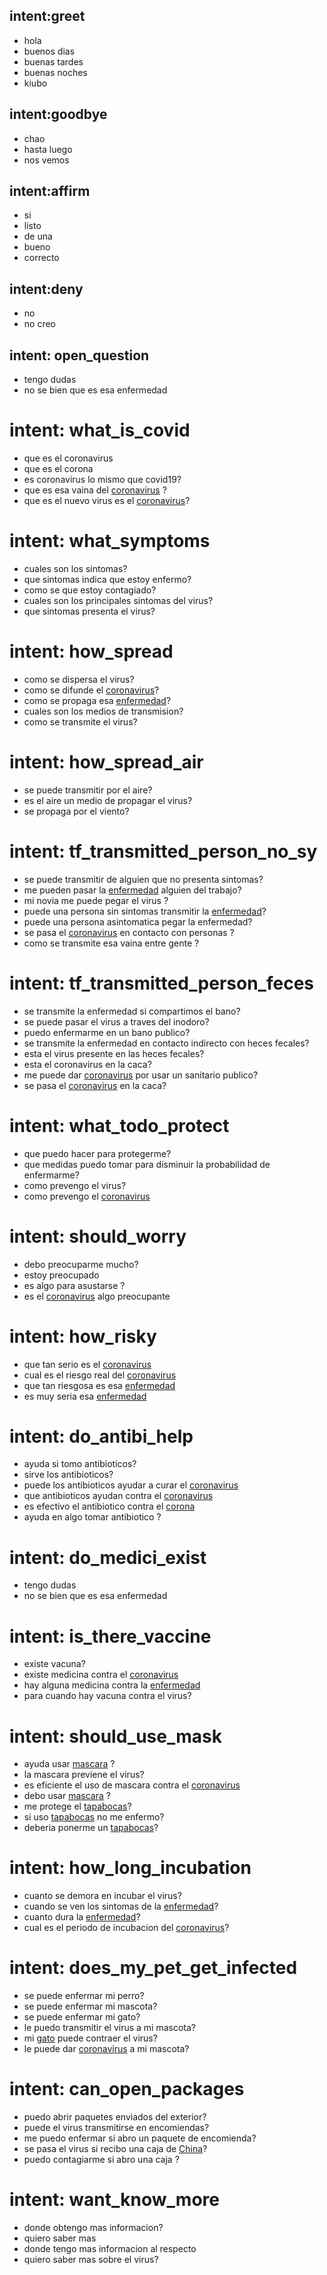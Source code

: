 ## intent:greet
- hola
- buenos dias
- buenas tardes
- buenas noches
- kiubo

## intent:goodbye
- chao
- hasta luego
- nos vemos

## intent:affirm
- si 
- listo
- de una 
- bueno
- correcto

## intent:deny
- no
- no creo

## intent: open_question
- tengo dudas
- no se bien que es esa enfermedad 

# intent: what_is_covid
- que es el coronavirus
- que es el corona
- es coronavirus lo mismo que covid19?
- que es esa vaina del [coronavirus](virus) ? 
- que es el nuevo virus es el [coronavirus](virus)?

# intent: what_symptoms
- cuales son los sintomas?
- que sintomas indica que estoy enfermo?
- como se que estoy contagiado?
- cuales son los principales sintomas del virus?
- que sintomas presenta el virus?

# intent: how_spread
- como se dispersa el virus?
- como se difunde el [coronavirus](virus)?
- como se propaga esa [enfermedad](virus)?
- cuales son los medios de transmision?
- como se transmite el virus? 
 
# intent: how_spread_air
- se puede transmitir por el aire?
- es el aire un medio de propagar el virus?
- se propaga por el viento? 

 
# intent: tf_transmitted_person_no_sy
- se puede transmitir de alguien que no presenta sintomas?
- me pueden pasar la [enfermedad](virus) alguien del trabajo?
- mi novia me puede pegar el virus ?
- puede una persona sin sintomas transmitir la [enfermedad](virus)?
- puede una persona asintomatica pegar la enfermedad?
- se pasa el [coronavirus](virus) en contacto con personas ?
- como se transmite esa vaina entre gente ?

 
# intent: tf_transmitted_person_feces
- se transmite la enfermedad si compartimos el bano?
- se puede pasar el virus a traves del inodoro?
- puedo enfermarme en un bano publico?
- se transmite la enfermedad en contacto indirecto con heces fecales?
- esta el virus presente en las heces fecales?
- esta el coronavirus en la caca?
- me puede dar [coronavirus](virus) por usar un sanitario publico?
- se pasa el [coronavirus](virus) en la caca?

 
# intent: what_todo_protect
- que puedo hacer para protegerme?
- que medidas puedo tomar para disminuir la probabilidad de enfermarme?
- como prevengo el virus?
- como prevengo el [coronavirus](virus) 
 
# intent: should_worry
- debo preocuparme mucho?
- estoy preocupado
- es algo para asustarse ? 
- es el [coronavirus](virus) algo preocupante
 
# intent: how_risky
- que tan serio es el [coronavirus](virus)
- cual es el riesgo real del [coronavirus](virus)
- que tan riesgosa es esa [enfermedad](virus)
- es muy seria esa [enfermedad](virus)

 
# intent: do_antibi_help
- ayuda si tomo antibioticos?
- sirve los antibioticos?
- puede los antibioticos ayudar a curar el [coronavirus](virus)
- que antibioticos ayudan contra el [coronavirus](virus)
- es efectivo el antibiotico contra el [corona](virus)
- ayuda en algo tomar antibiotico ?

# intent: do_medici_exist
- tengo dudas
- no se bien que es esa enfermedad
 
# intent: is_there_vaccine
- existe vacuna?
- existe medicina contra el [coronavirus](virus)
- hay alguna medicina contra la [enfermedad](virus)
- para cuando hay vacuna contra el virus?

# intent: should_use_mask
- ayuda usar [mascara](mask) ?
- la mascara previene el virus?
- es eficiente el uso de mascara contra el [coronavirus](virus)
- debo usar [mascara](mask) ?
- me protege el [tapabocas](mask)?
- si uso [tapabocas](mask) no me enfermo? 
- deberia ponerme un [tapabocas](mask)?

# intent: how_long_incubation
- cuanto se demora en incubar el virus?
- cuando se ven los sintomas de la [enfermedad](virus)?
- cuanto dura la [enfermedad](virus)?
- cual es el periodo de incubacion del [coronavirus](virus)?

# intent: does_my_pet_get_infected
- se puede enfermar mi perro?
- se puede enfermar mi mascota? 
- se puede enfermar mi gato?
- le puedo transmitir el virus a mi mascota?
- mi [gato](animal) puede contraer el virus?
- le puede dar [coronavirus](virus) a mi mascota?

# intent: can_open_packages
- puedo abrir paquetes enviados del exterior?
- puede el virus transmitirse en encomiendas?
- me puedo enfermar si abro un paquete de encomienda?
- se pasa el virus si recibo una caja de [China](city)?
- puedo contagiarme si abro una caja ?

# intent: want_know_more
- donde obtengo mas informacion?
- quiero saber mas
- donde tengo mas informacion al respecto
- quiero saber mas sobre el virus?